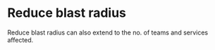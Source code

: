 # Reduce blast radius

Reduce blast radius can also extend to the no. of teams and services affected.
